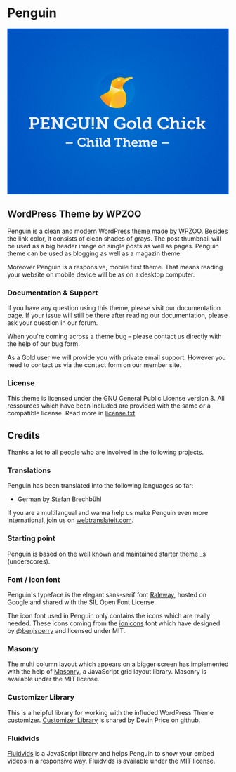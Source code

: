 # Penguin
![Screenshot of the WordPress Theme Penguin](screenshot.png)

## WordPress Theme by WPZOO
Penguin is a clean and modern WordPress theme made by [WPZOO](http://wpzoo.ch/). Besides the link color, it consists of clean shades of grays. The post thumbnail will be used as a big header image on single posts as well as pages. Penguin theme can be used as blogging as well as a magazin theme.

Moreover Penguin is a responsive, mobile first theme. That means reading your website on mobile device will be as on a desktop computer.

### Documentation & Support
If you have any question using this theme, please visit our documentation page. If your issue will still be there after reading our documentation, please ask your question in our forum.

When you're coming across a theme bug – please contact us directly with the help of our bug form.

As a Gold user we will provide you with private email support. However you need to contact us via the contact form on our member site.

### License
This theme is licensed under the GNU General Public License version 3. All ressources which have been included are provided with the same or a compatible license. Read more in [license.txt](/license.txt).

## Credits
Thanks a lot to all people who are involved in the following projects.

### Translations
Penguin has been translated into the following languages so far:
- German by Stefan Brechbühl

If you are a multilangual and wanna help us make Penguin even more international, join us on [webtranslateit.com](https://webtranslateit.com/en/projects/9863-PENGU-N).

### Starting point
Penguin is based on the well known and maintained [starter theme _s](https://github.com/Automattic/_s) (underscores).

### Font / icon font
Penguin's typeface is the elegant sans-serif font [Raleway](http://www.google.com/fonts/specimen/Raleway), hosted on Google and shared with the SIL Open Font License.

The icon font used in Penguin only contains the icons which are really needed. These icons coming from the [ionicons](http://ionicons.com/) font which have designed by [@benjsperry](https://twitter.com/benjsperry) and licensed under MIT.

### Masonry
The multi column layout which appears on a bigger screen has implemented with the help of [Masonry](http://masonry.desandro.com/), a JavaScript grid layout library. Masonry is available under the MIT license.

### Customizer Library
This is a helpful library for working with the influded WordPress Theme customizer. [Customizer Library](https://github.com/devinsays/customizer-library) is shared by Devin Price on github.

### Fluidvids
[Fluidvids](https://github.com/toddmotto/fluidvids) is a JavaScript library and helps Penguin to show your embed videos in a responsive way. Fluidvids is available under the MIT license.

